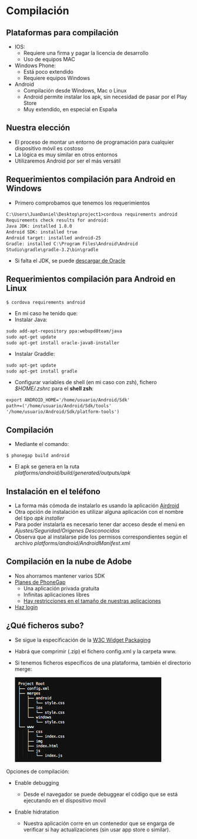 # Compilación 

## Plataformas para compilación
- IOS:
    - Requiere una firma y pagar la licencia de desarrollo
    - Uso de equipos MAC
- Windows Phone:
    - Está poco extendido
    - Requiere equipos Windows
- Android
    - Compilación desde Windows, Mac o Linux
    - Android permite instalar los apk, sin necesidad de pasar por el Play Store
    - Muy extendido, en especial en España
    
## Nuestra elección
- El proceso de montar un entorno de programación para cualquier dispositivo móvil es costoso
- La lógica es muy similar en otros entornos
- Utilizaremos Android por ser el más versátil
    

## Requerimientos compilación para Android en Windows

- Primero comprobamos que tenemos los requerimientos
```
C:\Users\JuanDaniel\Desktop\project1>cordova requirements android
Requirements check results for android:
Java JDK: installed 1.8.0
Android SDK: installed true
Android target: installed android-25
Gradle: installed C:\Program Files\Android\Android Studio\gradle\gradle-3.2\bin\gradle
```
* Si falta el JDK, se puede [descargar de Oracle](http://www.oracle.com/technetwork/java/javase/downloads/jdk8-downloads-2133151.html)


## Requerimientos compilación para Android en Linux

```
$ cordova requirements android
```
- En mi caso he tenido que:
- Instalar Java:
```
sudo add-apt-repository ppa:webupd8team/java
sudo apt-get update
sudo apt-get install oracle-java8-installer
```
- Instalar Graddle:

```
sudo apt-get update
sudo apt-get install gradle
```

- Configurar variables de shell (en mi caso con zsh), fichero _$HOME/.zshrc_ para el **shell zsh**:

```
export ANDROID_HOME='/home/usuario/Android/Sdk'
path+=('/home/usuario/Android/Sdk/tools' '/home/usuario/Android/Sdk/platform-tools')
```


## Compilación

- Mediante el comando:
```
$ phonegap build android
```
- El apk se genera en la ruta *platforms/android/build/generated/outputs/apk*


## Instalación en el teléfono

- La forma más cómoda de instalarlo es usando la aplicación [Airdroid](https://web.airdroid.com/)
- Otra opción de instalación es utilizar alguna aplicación con el nombre del tipo *apk installer*
- Para poder instalarla es necesario tener dar acceso desde el menú en *Ajustes/Seguridad/Origenes Desconocidos*
- Observa que al instalarse pide los permisos correspondientes según el archivo *platforms/android/AndroidManifest.xml*

## Compilación en la nube de Adobe

* Nos ahorramos mantener varios SDK
* [Planes de PhoneGap](https://build.phonegap.com/plans)
  * Una aplicación privada gratuita
  * Infinitas aplicaciones libres
  * [Hay restricciones en el tamaño de nuestras aplicaciones](https://build.phonegap.com/plans)
* [Haz login](https://build.phonegap.com/people/sign_in)

## ¿Qué ficheros subo?

* Se sigue la especificación de la [W3C Widget Packaging](https://www.w3.org/TR/widgets/)
* Habrá que comprimir \(.zip\) el fichero config.xml y la carpeta www.
* Si tenemos ficheros específicos de una plataforma, también el directorio merge:

  ![](/cli_project.png)


Opciones de compilación:
- Enable debugging
    - Desde el navegador se puede debuggear el código que se está ejecutando en el dispositivo movil

- Enable hidratation
    - Nuestra aplicación corre en un contenedor que se engarga de verificar si hay actualizaciones (sin usar app store o similar).

